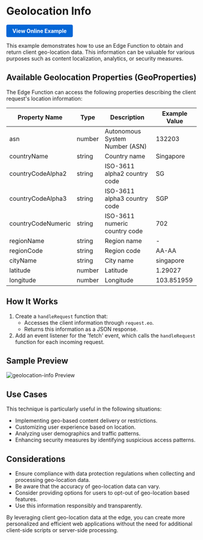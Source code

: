 # Geolocation Info

<a href="https://edgeone.ai/developer/examples/hub-obtainingclientipaddress" style="display: inline-block; background-color: #0366d6; color: white; padding: 8px 16px; text-decoration: none; border-radius: 4px; font-weight: bold;">View Online Example</a>

This example demonstrates how to use an Edge Function to obtain and return client geo-location data. This information can be valuable for various purposes such as content localization, analytics, or security measures.

## Available Geolocation Properties (GeoProperties)

The Edge Function can access the following properties describing the client request's location information:

| Property Name | Type | Description | Example Value |
|---------------|------|-------------|---------------|
| asn | number | Autonomous System Number (ASN) | 132203 |
| countryName | string | Country name | Singapore |
| countryCodeAlpha2 | string | ISO-3611 alpha2 country code | SG |
| countryCodeAlpha3 | string | ISO-3611 alpha3 country code | SGP |
| countryCodeNumeric | string | ISO-3611 numeric country code | 702 |
| regionName | string | Region name | - |
| regionCode | string | Region code | AA-AA |
| cityName | string | City name | singapore |
| latitude | number | Latitude | 1.29027 |
| longitude | number | Longitude | 103.851959 |

## How It Works

1. Create a `handleRequest` function that:
   - Accesses the client information through `request.eo`.
   - Returns this information as a JSON response.
2. Add an event listener for the 'fetch' event, which calls the `handleRequest` function for each incoming request.

## Sample Preview

![geolocation-info Preview](../assets/images/geolocation-info.avif)

## Use Cases

This technique is particularly useful in the following situations:

- Implementing geo-based content delivery or restrictions.
- Customizing user experience based on location.
- Analyzing user demographics and traffic patterns.
- Enhancing security measures by identifying suspicious access patterns.

## Considerations

- Ensure compliance with data protection regulations when collecting and processing geo-location data.
- Be aware that the accuracy of geo-location data can vary.
- Consider providing options for users to opt-out of geo-location based features.
- Use this information responsibly and transparently.

By leveraging client geo-location data at the edge, you can create more personalized and efficient web applications without the need for additional client-side scripts or server-side processing.